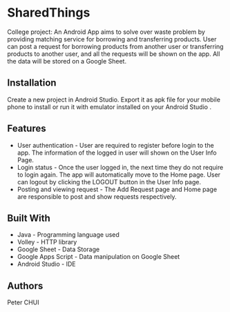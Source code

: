 # SharedThings
College project: An Android App aims to solve over waste problem by providing matching service for borrowing and transferring products. User can post a request for borrowing products from another user or transferring products to another user, and all the requests will be shown on the app. All the data will be stored on a Google Sheet. 

## Installation
Create a new project in Android Studio. Export it as apk file for your mobile phone to install or run it with emulator installed on your Android Studio .

## Features
* User authentication - User are required to register before login to the app. The information of the logged in user will shown on the User Info Page.
* Login status - Once the user logged in, the next time they do not require to login again. The app will automatically move to the Home page. User can logout by clicking the LOGOUT button in the User Info page.
* Posting and viewing request - The Add Request page and Home page are responsible to post and show requests respectively.

## Built With
* Java - Programming language used
* Volley - HTTP library
* Google Sheet - Data Storage
* Google Apps Script - Data manipulation on Google Sheet
* Android Studio - IDE


## Authors
Peter CHUI
